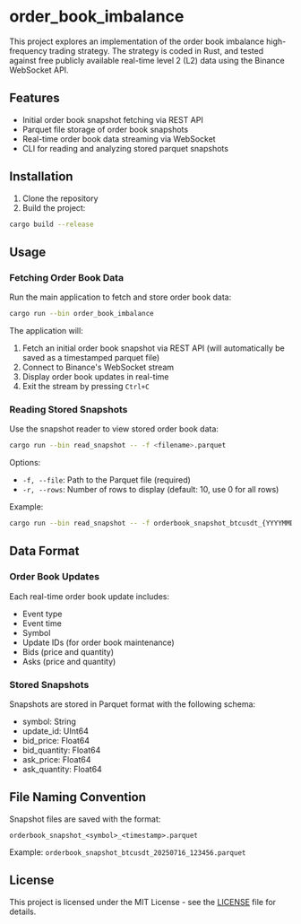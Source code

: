 # order_book_imbalance
This project explores an implementation of the order book imbalance high-frequency trading strategy. The strategy is coded in Rust, and tested against free publicly available real-time level 2 (L2) data using the Binance WebSocket API. 

## Features
- Initial order book snapshot fetching via REST API
- Parquet file storage of order book snapshots
- Real-time order book data streaming via WebSocket
- CLI for reading and analyzing stored parquet snapshots

## Installation
1. Clone the repository
2. Build the project:
```bash
cargo build --release
```

## Usage

### Fetching Order Book Data
Run the main application to fetch and store order book data:
```bash
cargo run --bin order_book_imbalance
```

The application will:
1. Fetch an initial order book snapshot via REST API (will automatically be saved as a timestamped parquet file)
3. Connect to Binance's WebSocket stream
4. Display order book updates in real-time
5. Exit the stream by pressing `Ctrl+C`

### Reading Stored Snapshots
Use the snapshot reader to view stored order book data:
```bash
cargo run --bin read_snapshot -- -f <filename>.parquet
```

Options:
- `-f, --file`: Path to the Parquet file (required)
- `-r, --rows`: Number of rows to display (default: 10, use 0 for all rows)

Example:
```bash
cargo run --bin read_snapshot -- -f orderbook_snapshot_btcusdt_{YYYYMMDD}_{HHMMSS}.parquet -r 5
```

## Data Format

### Order Book Updates
Each real-time order book update includes:
- Event type
- Event time
- Symbol
- Update IDs (for order book maintenance)
- Bids (price and quantity)
- Asks (price and quantity)

### Stored Snapshots
Snapshots are stored in Parquet format with the following schema:
- symbol: String
- update_id: UInt64
- bid_price: Float64
- bid_quantity: Float64
- ask_price: Float64
- ask_quantity: Float64

## File Naming Convention
Snapshot files are saved with the format:
```
orderbook_snapshot_<symbol>_<timestamp>.parquet
```
Example: `orderbook_snapshot_btcusdt_20250716_123456.parquet`

## License

This project is licensed under the MIT License - see the [LICENSE](LICENSE) file for details.